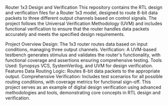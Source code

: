 Router 1x3 Design and Verification
This repository contains the RTL design and verification files for a Router 1x3 model, designed to route 8-bit data packets to three different output channels based on control signals. The project follows the Universal Verification Methodology (UVM) and includes functional verification to ensure that the router handles data packets accurately and meets the specified design requirements.

Project Overview
Design: The 1x3 router routes data based on input conditions, managing three output channels.
Verification: A UVM-based testbench generates stimulus and validates the router's functionality, with functional coverage and assertions ensuring comprehensive testing.
Tools Used: Synopsys VCS, SystemVerilog, and UVM for design verification.
Features
Data Routing Logic: Routes 8-bit data packets to the appropriate output.
Comprehensive Verification: Includes test scenarios for all possible routing conditions, with coverage metrics for functional sign-off.
This project serves as an example of digital design verification using advanced methodologies and tools, demonstrating core concepts in RTL design and verification.
